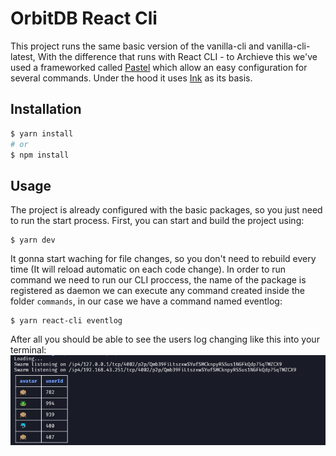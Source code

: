 # OrbitDB React Cli

This project runs the same basic version of the vanilla-cli and vanilla-cli-latest, With the difference that runs with React CLI - to Archieve this we've used a frameworked called [Pastel](https://github.com/vadimdemedes/pastel) which allow an easy configuration for several commands. Under the hood it uses [Ink](https://github.com/vadimdemedes/ink) as its basis.

## Installation
```bash
$ yarn install
# or
$ npm install
```

## Usage
The project is already configured with the basic packages, so you just need to run the start process. First, you can start and build the project using:

```
$ yarn dev
```

It gonna start waching for file changes, so you don't need to rebuild every time (It will reload automatic on each code change). In order to run command we need to run our CLI proccess, the name of the package is registered as daemon we can execute any command created inside the folder `commands`, in our case we have a command named eventlog:

```
$ yarn react-cli eventlog
```

After all you should be able to see the users log changing like this into your terminal:
![CLI Running our users table](cli.png)
